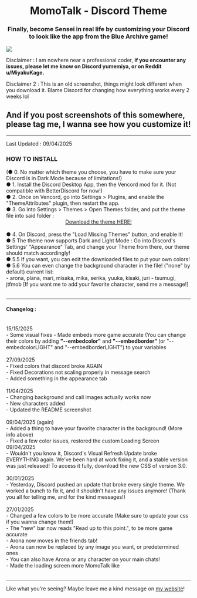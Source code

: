 <h1 align="center">MomoTalk - Discord Theme</span></h1>
<h3 align="center">Finally, become Sensei in real life by customizing your Discord to look like the app from the Blue Archive game!</h3>

<img align="center" src="https://miyakukage.github.io/discord-momotalk/misc/refresh.png">

<p>Disclaimer : I am nowhere near a professional coder, <b>if you encounter any issues, please let me know on Discord yumemiya, or on Reddit u/MiyakuKage.</b></p>
<p>Disclaimer 2 : This is an old screenshot, things might look different when you download it. Blame Discord for changing how everything works every 2 weeks lol</p>

<h2>And if you post screenshots of this somewhere, please tag me, I wanna see how you customize it!</h2>
<hr>
Last Updated : 09/04/2025<br>
<h3> HOW TO INSTALL </h3>
(● 0. No matter which theme you choose, you have to make sure your Discord is in Dark Mode because of limitations!)<br>
● 1. Install the Discord Desktop App, then the Vencord mod for it. (Not compatible with BetterDiscord for now!)<br>
● 2. Once on Vencord, go into Settings > Plugins, and enable the "ThemeAttributes" plugin, then restart the app.<br>
● 3. Go into Settings > Themes > Open Themes folder, and put the theme file into said folder :<br>
      <center>
        <a href="https://github.com/MiyakuKage/discord-momotalk/releases/download/3.0/Momotalk.theme.css">Download the theme HERE!</a> 
    </center><br>
● 4. On Discord, press the "Load Missing Themes" button, and enable it!<br>
● 5 The theme now supports Dark and Light Mode : Go into Discord's Settings' "Appearance" Tab, and change your Theme from there, our theme should match accordingly!<br>
● 5.5 If you want, you can edit the downloaded files to put your own colors!<br>
● 5.6 You can even change the background character in the file! ("none" by default) current list:<br>
	- arona, plana, mari, misaka, mika, serika, yuuka, kisaki, juri - tsumugi, jtfmob
 [If you want me to add your favorite character, send me a message!]
<br><br>
<hr>
<h4>Changelog :</h4>
      	 <br> 15/15/2025 <br>
	- Some visual fixes
	- Made embeds more game accurate (You can change their colors by adding <b>"--embedcolor"</b> and <b>"--embedborder" </b> (or "--embedcolorLIGHT" and "--embedborderLIGHT") to your variables
    <br>  	 <br> 27/09/2025 <br>
	- Fixed colors that discord broke AGAIN<br>
	- Fixed Decorations not scaling properly in message search<br>
	- Added something in the appearance tab
      	<br> <br> 11/04/2025 <br>
	- Changing background and call images actually works now<br>
	- New characters added<br>
 	- Updated the README screenshot
     <br> 	 <br> 09/04/2025 (again)<br>
	- Added a thing to have your favorite character in the background! (More info above)<br>
 	- Fixed a few color issues, restored the custom Loading Screen
      	 <br> 09/04/2025<br>
	 - Wouldn't you know it, Discord's Visual Refresh Update broke EVERYTHING again. We've been hard at work fixing it, and a stable version was just released! To access it fully, download the new CSS of version 3.0.
	 <br>
      	 <br> 30/01/2025<br>
	 - Yesterday, Discord pushed an update that broke every single theme. We worked a bunch to fix it, and it shouldn't have any issues anymore! (Thank you all for telling me, and for the kind messages!)
	 <br>
	 <br> 27/01/2025<br>
- Changed a few colors to be more accurate (Make sure to update your css if you wanna change them!)<br>
- The "new" bar now reads "Read up to this point.", to be more game accurate<br>
- Arona now moves in the friends tab!<br>
- Arona can now be replaced by any image you want, or predetermined ones<br>
- You can also have Arona or any character on your main chats! <br>
- Made the loading screen more MomoTalk like <br>
	 <br></h4>
<hr>
Like what you're seeing? Maybe leave me a kind message on <a href="https://mimiya.nekoweb.org/">my website</a>!
